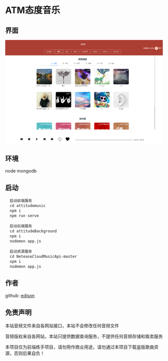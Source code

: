 # ATM态度音乐

## 界面
![态度音乐](./assets/1.png)

## 环境
  node
  mongodb

## 启动
```
  启动前端服务
  cd attitudemusic
  npm i
  npm run serve

  启动后端服务
  cd attitudeBackground
  npm i
  nodemon app.js

  启动资源服务
  cd NeteaseCloudMusicApi-master
  npm i
  nodemon app.js
```
## 作者
  github: [edison](https://github.com/krisguanxi)

## 免责声明
  本站音频文件来自各网站接口，本站不会修改任何音频文件

  音频版权来自各网站，本站只提供数据查询服务，不提供任何音频存储和贩卖服务

  本项目仅为前端练手项目，请勿用作商业用途，请勿通过本项目下载盗版歌曲资源，否则后果自负！
